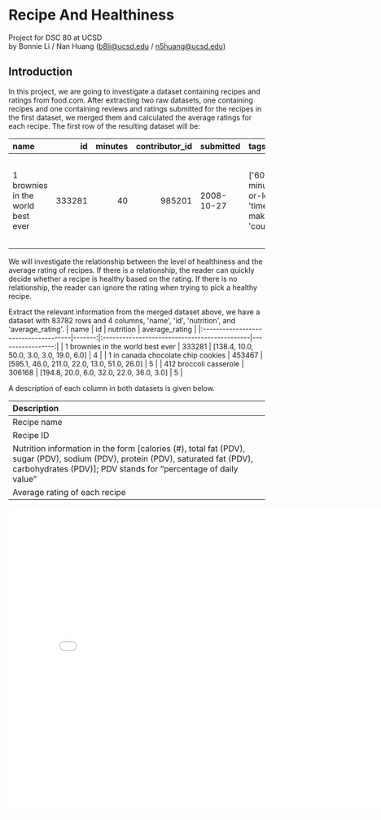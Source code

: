 # Recipe And Healthiness
Project for DSC 80 at UCSD \
by Bonnie Li / Nan Huang (b8li@ucsd.edu / n5huang@ucsd.edu)

## Introduction
In this project, we are going to investigate a dataset containing recipes and ratings from food.com. After extracting two raw datasets, one containing recipes and one containing reviews and ratings submitted for the recipes in the first dataset, we merged them and calculated the average ratings for each recipe. The first row of the resulting dataset will be:

| name                                 |     id |   minutes |   contributor_id | submitted   | tags                                                | nutrition                                |   n_steps | steps                                               | description                                       | ingredients                                         |   n_ingredients |   average_rating |
|:-------------------------------------|-------:|----------:|-----------------:|:------------|:----------------------------------------------------|:-----------------------------------------|----------:|:----------------------------------------------------|:--------------------------------------------------|:----------------------------------------------------|----------------:|-----------------:|
| 1 brownies in the world    best ever | 333281 |        40 |           985201 | 2008-10-27  | ['60-minutes-or-less', 'time-to-make', 'course...'] | [138.4, 10.0, 50.0, 3.0, 3.0, 19.0, 6.0] |        10 | ['heat the oven to 350f and arrange the rack i...'] | these are the most; chocolatey, moist, rich, d... | ['bittersweet chocolate', 'unsalted butter', '...'] |               9 |                4 |

We will investigate the relationship between the level of healthiness and the average rating of recipes. If there is a relationship, the reader can quickly decide whether a recipe is healthy based on the rating. If there is no relationship, the reader can ignore the rating when trying to pick a healthy recipe. 

Extract the relevant information from the merged dataset above, we have a dataset with 83782 rows and 4 columns, 'name', 'id', 'nutrition', and 'average_rating'. 
| name                                 |     id | nutrition                                    |   average_rating |
|:-------------------------------------|-------:|:---------------------------------------------|-----------------:|
| 1 brownies in the world    best ever | 333281 | [138.4, 10.0, 50.0, 3.0, 3.0, 19.0, 6.0]     |                4 |
| 1 in canada chocolate chip cookies   | 453467 | [595.1, 46.0, 211.0, 22.0, 13.0, 51.0, 26.0] |                5 |
| 412 broccoli casserole               | 306168 | [194.8, 20.0, 6.0, 32.0, 22.0, 36.0, 3.0]    |                5 |

A description of each column in both datasets is given below.

| Description                                                                                                                                                                                                                               |
|:------------------------------------------------------------------------------------------------------------------------------------------------------------------------------------------------------------------------------------------|
| Recipe name                                                                                                                                                                                                                               |
| Recipe ID                                                                                                                                                                                                                                 |
| Nutrition information in the form [calories (#),                     total fat (PDV), sugar (PDV), sodium (PDV), protein (PDV), saturated fat (PDV),                     carbohydrates (PDV)]; PDV stands for “percentage of daily value” |
| Average rating of each recipe                                                                                                                                                                                                             |
<iframe src="assets/correlation.html" width=800 height=600 frameBorder=0></iframe>





